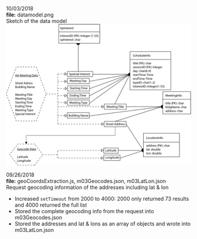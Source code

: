 10/03/2018  
**file:** datamodel.png   
Sketch of the data model  
![](https://github.com/azuic/data-structures/blob/master/week6/datamodel.png)


09/26/2018  
**file:** geoCoordsExtraction.js, m03Geocodes.json, m03LatLon.json    
Request geocoding information of the addresses including lat & lon  
* Increased `setTimeout` from 2000 to 4000: 2000 only returned 73 results and 4000 returned the full list
* Stored the complete geocoding info from the request into m03Geocodes.json
* Stored the addresses and lat & lons as an array of objects and wrote into m03LatLon.json
